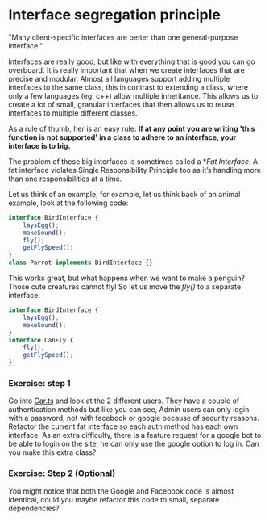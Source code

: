 # Interface segregation principle
"Many client-specific interfaces are better than one general-purpose interface."

Interfaces are really good, but like with everything that is good you can go overboard. It is really important that when we create interfaces that are precise and modular. 
Almost all languages support adding multiple interfaces to the same class, this in contrast to extending a class, where only a few languages (eg. c++) allow multiple inheritance.
This allows us to create a lot of small, granular interfaces that then allows us to reuse interfaces to multiple different classes.

As a rule of thumb, her is an easy rule: **If at any point you are writing 'this function is not supported' in a class to adhere to an interface, your interface is to big.**

The problem of these big interfaces is sometimes called a **Fat Interface*. A fat interface violates Single Responsibility Principle too as it’s handling more than one responsibilities at a time.

Let us think of an example, for example, let us think back of an animal example, look at the following code:

```typescript
interface BirdInterface {
    laysEgg();
    makeSound();
    fly();
    getFlySpeed();
}
class Parrot implements BirdInterface {}
```

This works great, but what happens when we want to make a penguin? Those cute creatures cannot fly! So let us move the *fly()* to a separate interface:

```typescript
interface BirdInterface {
    laysEgg();
    makeSound();
}
interface CanFly {
    fly();
    getFlySpeed();
}
```

### Exercise: step 1
Go into [Car.ts](old.ts) and look at the 2 different users. They have a couple of authentication methods but like you can see, Admin users can only login with a password, not with facebook or google because of security reasons.
Refactor the current fat interface so each auth method has each own interface.
As an extra difficulty, there is a feature request for a google bot to be able to login on the site, he can only use the google option to log in. Can you make this extra class?

### Exercise: Step 2 (Optional)
You might notice that both the Google and Facebook code is almost identical, could you maybe refactor this code to small, separate dependencies?